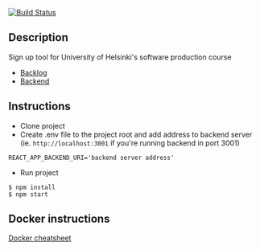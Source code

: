 [![Build Status](https://travis-ci.org/ohtuprojekti-ilmo/ohtuilmo-frontend.svg?branch=master)](https://travis-ci.org/ohtuprojekti-ilmo/ohtuilmo-frontend)

## Description

Sign up tool for University of Helsinki's software production course

- [Backlog](https://trello.com/b/Wv50WMSA/backlog)
- [Backend](https://github.com/ohtuprojekti-ilmo/ohtuilmo-backend)

## Instructions

- Clone project
- Create .env file to the project root and add address to backend server (ie. `http://localhost:3001` if you're running backend in port 3001)

```
REACT_APP_BACKEND_URI='backend server address'
```

- Run project

```
$ npm install
$ npm start
```

## Docker instructions 
[Docker cheatsheet](https://github.com/jexniemi/Docker-cheat-page/wiki)
